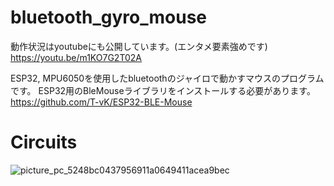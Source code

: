 # bluetooth_gyro_mouse

動作状況はyoutubeにも公開しています。(エンタメ要素強めです)
https://youtu.be/m1KO7G2T02A

ESP32, MPU6050を使用したbluetoothのジャイロで動かすマウスのプログラムです。
ESP32用のBleMouseライブラリをインストールする必要があります。https://github.com/T-vK/ESP32-BLE-Mouse

# Circuits
![picture_pc_5248bc0437956911a0649411acea9bec](https://user-images.githubusercontent.com/22733958/118673461-fc42a100-b833-11eb-9869-2fa7800ffb94.png)
